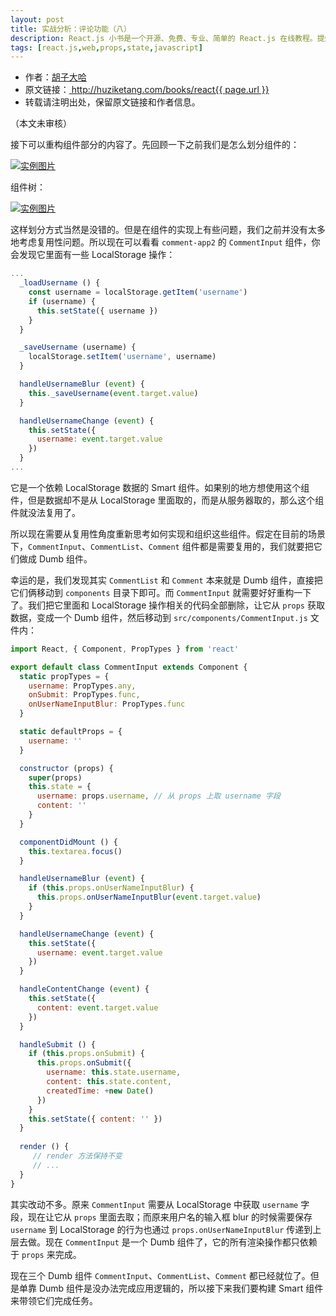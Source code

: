 ```yaml
---
layout: post
title: 实战分析：评论功能（八）
description: React.js 小书是一个开源、免费、专业、简单的 React.js 在线教程。提炼实战经验中基础的、重要的、频繁的知识进行重点讲解，让你能用最少的精力深入了解实战中最需要的 React.js 知识。
tags: [react.js,web,props,state,javascript]
---
```


<ul style='font-size: 14px;'>
  <li>
    作者：<a href="https://www.zhihu.com/people/hu-zi-da-ha" target="_blank">胡子大哈</a>
  </li>
  <li>
    原文链接：<a href="http://huziketang.com/books/react{{ page.url }}"> http://huziketang.com/books/react{{ page.url }} </a>
  </li>
  <li>转载请注明出处，保留原文链接和作者信息。</li>
</ul>

（本文未审核）

接下可以重构组件部分的内容了。先回顾一下之前我们是怎么划分组件的：

<a href="http://huzidaha.github.io/static/assets/img/posts/1.003.png" target="_blank">![实例图片](http://huzidaha.github.io/static/assets/img/posts/1.003.png)</a>

组件树：

<a href="http://huzidaha.github.io/static/assets/img/posts/DAFA784B-6AD3-474B-9A87-316E5741DED6.png" target="_blank">![实例图片](http://huzidaha.github.io/static/assets/img/posts/DAFA784B-6AD3-474B-9A87-316E5741DED6.png)</a>

这样划分方式当然是没错的。但是在组件的实现上有些问题，我们之前并没有太多地考虑复用性问题。所以现在可以看看 `comment-app2` 的 `CommentInput` 组件，你会发现它里面有一些 LocalStorage 操作：

```javascript
...
  _loadUsername () {
    const username = localStorage.getItem('username')
    if (username) {
      this.setState({ username })
    }
  }

  _saveUsername (username) {
    localStorage.setItem('username', username)
  }

  handleUsernameBlur (event) {
    this._saveUsername(event.target.value)
  }

  handleUsernameChange (event) {
    this.setState({
      username: event.target.value
    })
  }
...
```

它是一个依赖 LocalStorage 数据的 Smart 组件。如果别的地方想使用这个组件，但是数据却不是从 LocalStorage 里面取的，而是从服务器取的，那么这个组件就没法复用了。

所以现在需要从复用性角度重新思考如何实现和组织这些组件。假定在目前的场景下，`CommentInput`、`CommentList`、`Comment` 组件都是需要复用的，我们就要把它们做成 Dumb 组件。

幸运的是，我们发现其实 `CommentList` 和 `Comment` 本来就是 Dumb 组件，直接把它们俩移动到 `components` 目录下即可。而 `CommentInput` 就需要好好重构一下了。我们把它里面和 LocalStorage 操作相关的代码全部删除，让它从 `props` 获取数据，变成一个 Dumb 组件，然后移动到 `src/components/CommentInput.js` 文件内：

```javascript
import React, { Component, PropTypes } from 'react'

export default class CommentInput extends Component {
  static propTypes = {
    username: PropTypes.any,
    onSubmit: PropTypes.func,
    onUserNameInputBlur: PropTypes.func
  }

  static defaultProps = {
    username: ''
  }

  constructor (props) {
    super(props)
    this.state = {
      username: props.username, // 从 props 上取 username 字段
      content: ''
    }
  }

  componentDidMount () {
    this.textarea.focus()
  }

  handleUsernameBlur (event) {
    if (this.props.onUserNameInputBlur) {
      this.props.onUserNameInputBlur(event.target.value)
    }
  }

  handleUsernameChange (event) {
    this.setState({
      username: event.target.value
    })
  }

  handleContentChange (event) {
    this.setState({
      content: event.target.value
    })
  }

  handleSubmit () {
    if (this.props.onSubmit) {
      this.props.onSubmit({
        username: this.state.username,
        content: this.state.content,
        createdTime: +new Date()
      })
    }
    this.setState({ content: '' })
  }
  
  render () {
     // render 方法保持不变
     // ...
  }
}
```

其实改动不多。原来 `CommentInput` 需要从 LocalStorage 中获取 `username` 字段，现在让它从 `props` 里面去取；而原来用户名的输入框 blur 的时候需要保存 `username` 到 LocalStorage 的行为也通过 `props.onUserNameInputBlur` 传递到上层去做。现在 `CommentInput` 是一个 Dumb 组件了，它的所有渲染操作都只依赖于 `props` 来完成。

现在三个 Dumb 组件 `CommentInput`、`CommentList`、`Comment` 都已经就位了。但是单靠 Dumb 组件是没办法完成应用逻辑的，所以接下来我们要构建 Smart 组件来带领它们完成任务。